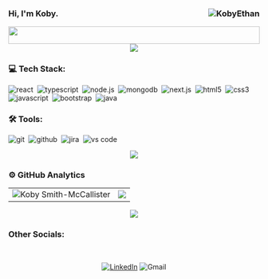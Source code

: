 ### Hi, I'm Koby. <img align="right" src="https://komarev.com/ghpvc/?username=KobyEthan&label=Profile%20Views%20&color=ff0000&style=flat-square" alt="KobyEthan" />
<p  align="center">
<img  src="https://readme-typing-svg.herokuapp.com/?size=35&center=true&vCenter=true&color=ffffff&width=900&lines=Passionate+Full-stack+Web+Developer;"  width="100%"  height="35px></a>
</p>

<p  align="center">
<img src="https://user-images.githubusercontent.com/73097560/115834477-dbab4500-a447-11eb-908a-139a6edaec5c.gif">
</p>  


### 💻 Tech Stack:
<img alt="react" src="https://img.shields.io/badge/react-61DAFB.svg?&style=for-the-badge&logo=react&logoColor=fff" />&nbsp;
<img alt="typescript" src="https://img.shields.io/badge/typescript-007ACC.svg?&style=for-the-badge&logo=typescript&logoColor=fff" />&nbsp;
<img alt="node.js" src="https://img.shields.io/badge/node.js-90C53F.svg?&style=for-the-badge&logo=node.js&logoColor=fff" />&nbsp;
<img alt="mongodb" src="https://img.shields.io/badge/mongodb-26A944.svg?&style=for-the-badge&logo=mongodb&logoColor=fff" />&nbsp;
<img alt="next.js" src="https://img.shields.io/badge/next.js-000.svg?&style=for-the-badge&logo=next.js&logoColor=fff" />&nbsp;
<img alt="html5" src="https://img.shields.io/badge/html-E34F26.svg?&style=for-the-badge&logo=html5&logoColor=fff" />&nbsp;
<img alt="css3" src="https://img.shields.io/badge/css-1572B6.svg?&style=for-the-badge&logo=css3&logoColor=fff" />&nbsp;
<img alt="javascript" src="https://img.shields.io/badge/javascript-F7DF1E.svg?&style=for-the-badge&logo=javascript&logoColor=fff" />&nbsp;
<img alt="bootstrap" src="https://img.shields.io/badge/bootstrap-7610F7.svg?&style=for-the-badge&logo=bootstrap&logoColor=fff" />&nbsp;
<img alt="java" src="https://img.shields.io/badge/Java-ED8B00?style=for-the-badge&logo=java&logoColor=white" />&nbsp;

### 🛠 Tools:
<img alt="git" src="https://img.shields.io/badge/git-F05033.svg?&style=for-the-badge&logo=git&logoColor=fff" />&nbsp;
<img alt="github" src="https://img.shields.io/badge/github-000.svg?&style=for-the-badge&logo=github&logoColor=fff" />&nbsp;
<img alt="jira" src="https://img.shields.io/badge/jira-2D80FF.svg?&style=for-the-badge&logo=jira&logoColor=fff" />&nbsp;
<img alt="vs code" src="https://img.shields.io/badge/vs code-007ACC.svg?&style=for-the-badge&logo=visual-studio-code&logoColor=fff" />&nbsp;

<p  align="center">
<img src="https://user-images.githubusercontent.com/73097560/115834477-dbab4500-a447-11eb-908a-139a6edaec5c.gif">
</p>  

### ⚙️ GitHub Analytics

<table>
  <tr>
    <td>
      <img  title="🔥 Get streak stats for your profile at git.io/streak-stats" alt="Koby Smith-McCallister" src="https://github-readme-streak-stats.herokuapp.com/?user=KobyEthan&theme=dark&hide_border=true" />
    </td>
    <td>
      <img  align="center"  src="https://github-readme-stats.anuraghazra1.vercel.app/api/top-langs/?username=KobyEthan&theme=dark&hide_border=true&no-bg=true&no-frame=true&langs_count=10"/>
    </td>
  </tr>
</table>

<p  align="center">
<img src="https://user-images.githubusercontent.com/73097560/115834477-dbab4500-a447-11eb-908a-139a6edaec5c.gif">
</p>  

### Other Socials: 
<br>
<p  align="center">
<a  href="https://www.linkedin.com/in/koby-smith-mccallister-4ba0061b9"><img  alt="LinkedIn"  src="https://img.shields.io/badge/linkedin-%230077B5.svg?style=for-the-badge&logo=linkedin&logoColor=white"/></a>
<img  alt="Gmail"  src="https://img.shields.io/badge/Gmail-D14836?style=for-the-badge&logo=gmail&logoColor=white" />
</p>
